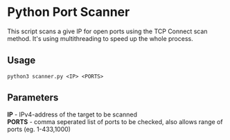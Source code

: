 # Python Port Scanner

This script scans a give IP for open ports using the TCP Connect scan method. It's using multithreading to speed up the whole process.

## Usage

`python3 scanner.py <IP> <PORTS>`

## Parameters

**IP** - IPv4-address of the target to be scanned \
**PORTS** - comma seperated list of ports to be checked, also allows range of ports (eg. 1-433,1000)
